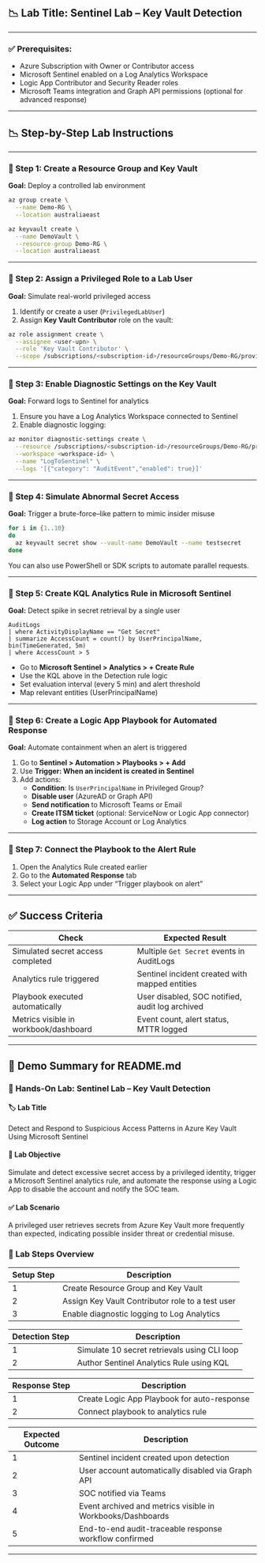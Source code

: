 ## 📉️ Lab Title: Sentinel Lab – Key Vault Detection

---

### ✅ Prerequisites:

- Azure Subscription with Owner or Contributor access
- Microsoft Sentinel enabled on a Log Analytics Workspace
- Logic App Contributor and Security Reader roles
- Microsoft Teams integration and Graph API permissions (optional for advanced response)

---

## 📉 Step-by-Step Lab Instructions

---

### 🔹 Step 1: Create a Resource Group and Key Vault

**Goal:** Deploy a controlled lab environment

```bash
az group create \
  --name Demo-RG \
  --location australiaeast

az keyvault create \
  --name DemoVault \
  --resource-group Demo-RG \
  --location australiaeast
```

---

### 🔹 Step 2: Assign a Privileged Role to a Lab User

**Goal:** Simulate real-world privileged access

1. Identify or create a user (`PrivilegedLabUser`)
2. Assign **Key Vault Contributor** role on the vault:

```bash
az role assignment create \
  --assignee <user-upn> \
  --role 'Key Vault Contributor' \
  --scope /subscriptions/<subscription-id>/resourceGroups/Demo-RG/providers/Microsoft.KeyVault/vaults/DemoVault
```

---

### 🔹 Step 3: Enable Diagnostic Settings on the Key Vault

**Goal:** Forward logs to Sentinel for analytics

1. Ensure you have a Log Analytics Workspace connected to Sentinel
2. Enable diagnostic logging:

```bash
az monitor diagnostic-settings create \
  --resource /subscriptions/<subscription-id>/resourceGroups/Demo-RG/providers/Microsoft.KeyVault/vaults/DemoVault \
  --workspace <workspace-id> \
  --name "LogToSentinel" \
  --logs '[{"category": "AuditEvent","enabled": true}]'
```

---

### 🔹 Step 4: Simulate Abnormal Secret Access

**Goal:** Trigger a brute-force–like pattern to mimic insider misuse

```bash
for i in {1..10}
do
  az keyvault secret show --vault-name DemoVault --name testsecret
done
```

You can also use PowerShell or SDK scripts to automate parallel requests.

---

### 🔹 Step 5: Create KQL Analytics Rule in Microsoft Sentinel

**Goal:** Detect spike in secret retrieval by a single user

```kql
AuditLogs
| where ActivityDisplayName == "Get Secret"
| summarize AccessCount = count() by UserPrincipalName, bin(TimeGenerated, 5m)
| where AccessCount > 5
```

- Go to **Microsoft Sentinel > Analytics > + Create Rule**
- Use the KQL above in the Detection rule logic
- Set evaluation interval (every 5 min) and alert threshold
- Map relevant entities (UserPrincipalName)

---

### 🔹 Step 6: Create a Logic App Playbook for Automated Response

**Goal:** Automate containment when an alert is triggered

1. Go to **Sentinel > Automation > Playbooks > + Add**
2. Use **Trigger: When an incident is created in Sentinel**
3. Add actions:
   - **Condition**: Is `UserPrincipalName` in Privileged Group?
   - **Disable user** (AzureAD or Graph API)
   - **Send notification** to Microsoft Teams or Email
   - **Create ITSM ticket** (optional: ServiceNow or Logic App connector)
   - **Log action** to Storage Account or Log Analytics

---

### 🔹 Step 7: Connect the Playbook to the Alert Rule

1. Open the Analytics Rule created earlier
2. Go to the **Automated Response** tab
3. Select your Logic App under “Trigger playbook on alert”

---

## ✅ Success Criteria

| **Check**                             | **Expected Result**                             |
| ------------------------------------- | ----------------------------------------------- |
| Simulated secret access completed     | Multiple `Get Secret` events in AuditLogs       |
| Analytics rule triggered              | Sentinel incident created with mapped entities  |
| Playbook executed automatically       | User disabled, SOC notified, audit log archived |
| Metrics visible in workbook/dashboard | Event count, alert status, MTTR logged          |

---

## 📆 Demo Summary for README.md

### 💪 Hands-On Lab: Sentinel Lab – Key Vault Detection

#### 🏷️ Lab Title

Detect and Respond to Suspicious Access Patterns in Azure Key Vault Using Microsoft Sentinel

#### 🌟 Lab Objective

Simulate and detect excessive secret access by a privileged identity, trigger a Microsoft Sentinel analytics rule, and automate the response using a Logic App to disable the account and notify the SOC team.

#### ✅ Lab Scenario

A privileged user retrieves secrets from Azure Key Vault more frequently than expected, indicating possible insider threat or credential misuse.

### 🔧 Lab Steps Overview

| Setup Step | Description                                      |
| ---------- | ------------------------------------------------ |
| 1          | Create Resource Group and Key Vault              |
| 2          | Assign Key Vault Contributor role to a test user |
| 3          | Enable diagnostic logging to Log Analytics       |

| Detection Step | Description                                  |
| -------------- | -------------------------------------------- |
| 1              | Simulate 10 secret retrievals using CLI loop |
| 2              | Author Sentinel Analytics Rule using KQL     |

| Response Step | Description                                 |
| ------------- | ------------------------------------------- |
| 1             | Create Logic App Playbook for auto-response |
| 2             | Connect playbook to analytics rule          |

| Expected Outcome | Description                                                |
| ---------------- | ---------------------------------------------------------- |
| 1                | Sentinel incident created upon detection                   |
| 2                | User account automatically disabled via Graph API          |
| 3                | SOC notified via Teams                                     |
| 4                | Event archived and metrics visible in Workbooks/Dashboards |
| 5                | End-to-end audit-traceable response workflow confirmed     |

---

